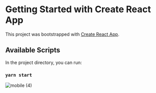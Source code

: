 # Getting Started with Create React App

This project was bootstrapped with [Create React App](https://github.com/facebook/create-react-app).

## Available Scripts

In the project directory, you can run:

### `yarn start`

![mobile (4)](https://user-images.githubusercontent.com/56774618/200203302-87a11f98-dd27-4410-bcd5-a377d093bcc8.gif)
